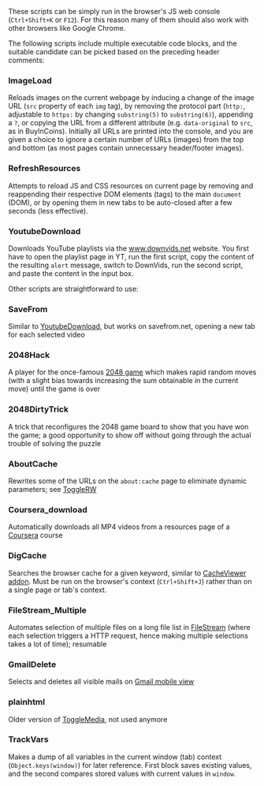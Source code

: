 These scripts can be simply run in the browser's JS web console (`Ctrl+Shift+K` or `F12`). For this reason many of them should also work with other browsers like Google Chrome.

The following scripts include multiple executable code blocks, and the suitable candidate can be picked based on the preceding header comments:

### ImageLoad
Reloads images on the current webpage by inducing a change of the image URL (`src` property of each `img` tag), by removing the protocol part (`http:`, adjustable to `https:` by changing `substring(5)` to `substring(6)`), appending a `?`, or copying the URL from a different attribute (e.g. `data-original` to `src`, as in BuyInCoins). Initially all URLs are printed into the console, and you are given a choice to ignore a certain number of URLs (images) from the top and bottom (as most pages contain unnecessary header/footer images).

### RefreshResources
Attempts to reload JS and CSS resources on current page by removing and reappending their respective DOM elements (tags) to the main `document` (DOM), or by opening them in new tabs to be auto-closed after a few seconds (less effective).

### YoutubeDownload
Downloads YouTube playlists via the www.downvids.net website. You first have to open the playlist page in YT, run the first script, copy the content of the resulting `alert` message, switch to DownVids, run the second script, and paste the content in the input box.

Other scripts are straightforward to use:

### SaveFrom
Similar to [YoutubeDownload](#youtubedownload), but works on savefrom.net, opening a new tab for each selected video

### 2048Hack
A player for the once-famous [2048 game](https://gabrielecirulli.github.io/2048/) which makes rapid random moves (with a slight bias towards increasing the sum obtainable in the current move) until the game is over

### 2048DirtyTrick
A trick that reconfigures the 2048 game board to show that you have won the game; a good opportunity to show off without going through the actual trouble of solving the puzzle

### AboutCache
Rewrites some of the URLs on the `about:cache` page to eliminate dynamic parameters; see [ToggleRW](../keyconfig/README.md#togglerw)

### Coursera_download
Automatically downloads all MP4 videos from a resources page of a [Coursera](https://www.coursera.org/) course

### DigCache
Searches the browser cache for a given keyword, similar to [CacheViewer addon](https://addons.mozilla.org/en-US/firefox/addon/cacheviewer/). Must be run on the browser's context (`Ctrl+Shift+J`) rather than on a single page or tab's context.

### FileStream_Multiple
Automates selection of multiple files on a long file list in [FileStream](https://filestream.me/) (where each selection triggers a HTTP request, hence making multiple selections takes a lot of time); resumable

### GmailDelete
Selects and deletes all visible mails on [Gmail mobile view](https://mail.google.com/mail/u/0/x/a)

### plainhtml
Older version of [ToggleMedia](../keyconfig/README.md#togglemedia), not used anymore

### TrackVars
Makes a dump of all variables in the current window (tab) context (`Object.keys(window)`) for later reference. First block saves existing values, and the second compares stored values with current values in `window`.

